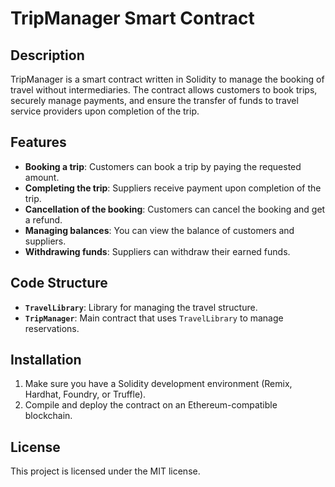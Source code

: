 # TripManager Smart Contract

## Description
TripManager is a smart contract written in Solidity to manage the booking of travel without intermediaries. The contract allows customers to book trips, securely manage payments, and ensure the transfer of funds to travel service providers upon completion of the trip.

## Features
- **Booking a trip**: Customers can book a trip by paying the requested amount.
- **Completing the trip**: Suppliers receive payment upon completion of the trip.
- **Cancellation of the booking**: Customers can cancel the booking and get a refund.
- **Managing balances**: You can view the balance of customers and suppliers.
- **Withdrawing funds**: Suppliers can withdraw their earned funds.

## Code Structure
- **`TravelLibrary`**: Library for managing the travel structure.
- **`TripManager`**: Main contract that uses `TravelLibrary` to manage reservations.

## Installation
1. Make sure you have a Solidity development environment (Remix, Hardhat, Foundry, or Truffle).
2. Compile and deploy the contract on an Ethereum-compatible blockchain.

## License
This project is licensed under the MIT license.
